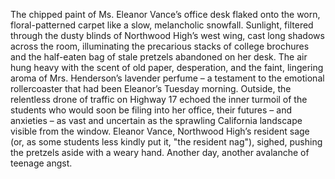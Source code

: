 The chipped paint of Ms. Eleanor Vance’s office desk flaked onto the worn, floral-patterned carpet like a slow, melancholic snowfall.  Sunlight, filtered through the dusty blinds of Northwood High’s west wing, cast long shadows across the room, illuminating the precarious stacks of college brochures and the half-eaten bag of stale pretzels abandoned on her desk. The air hung heavy with the scent of old paper, desperation, and the faint, lingering aroma of Mrs. Henderson’s lavender perfume – a testament to the emotional rollercoaster that had been Eleanor’s Tuesday morning. Outside, the relentless drone of traffic on Highway 17 echoed the inner turmoil of the students who would soon be filing into her office, their futures – and anxieties – as vast and uncertain as the sprawling California landscape visible from the window.  Eleanor Vance, Northwood High’s resident sage (or, as some students less kindly put it, "the resident nag"), sighed, pushing the pretzels aside with a weary hand.  Another day, another avalanche of teenage angst.
